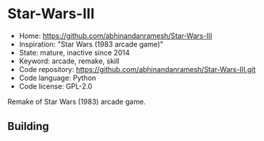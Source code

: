 # Star-Wars-III

- Home: https://github.com/abhinandanramesh/Star-Wars-III
- Inspiration: "Star Wars (1983 arcade game)"
- State: mature, inactive since 2014
- Keyword: arcade, remake, skill
- Code repository: https://github.com/abhinandanramesh/Star-Wars-III.git
- Code language: Python
- Code license: GPL-2.0

Remake of Star Wars (1983) arcade game.

## Building
